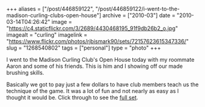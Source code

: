 +++
aliases = ["/post/446859122", "/post/446859122/i-went-to-the-madison-curling-clubs-open-house"]
archive = ["2010-03"]
date = "2010-03-14T04:26:42"
image = "https://c4.staticflickr.com/3/2689/4430468195_91f9db26b2_o.jpg"
imagealt = "curling"
imagelink = "https://www.flickr.com/photos/rjbismark90/sets/72157623615347336/"
slug = "1268540802"
tags = ["personal"]
type = "photo"
+++

I went to the Madison Curling Club's Open House today with my roommate
Aaron and some of his friends.  This is him and I showing off our made
brushing skills.

Basically we got to pay just a few dollars to have club members teach us
the technique of the game.  It was a lot of fun and not nearly as easy as
I thought it would be.  Click through to see the [full set][2].

[2]: http://www.flickr.com/photos/rjbismark90/sets/72157623615347336/
